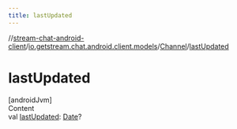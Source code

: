 ```yaml
---
title: lastUpdated
---
```

//[stream-chat-android-client](../../../index.md)/[io.getstream.chat.android.client.models](../index.md)/[Channel](index.md)/[lastUpdated](lastUpdated.md)



# lastUpdated  
[androidJvm]  
Content  
val [lastUpdated](lastUpdated.md): [Date](https://developer.android.com/reference/kotlin/java/util/Date.html)?  



